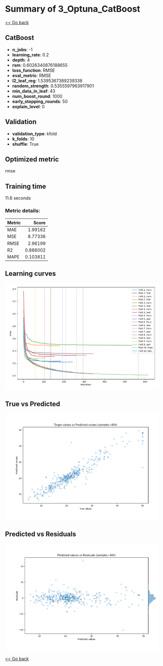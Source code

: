 # Summary of 3_Optuna_CatBoost

[<< Go back](../README.md)


## CatBoost
- **n_jobs**: -1
- **learning_rate**: 0.2
- **depth**: 4
- **rsm**: 0.6026340876188655
- **loss_function**: RMSE
- **eval_metric**: RMSE
- **l2_leaf_reg**: 1.5395367389239338
- **random_strength**: 0.5355597963917901
- **min_data_in_leaf**: 43
- **num_boost_round**: 1000
- **early_stopping_rounds**: 50
- **explain_level**: 0

## Validation
 - **validation_type**: kfold
 - **k_folds**: 10
 - **shuffle**: True

## Optimized metric
rmse

## Training time

11.6 seconds

### Metric details:
| Metric   |    Score |
|:---------|---------:|
| MAE      | 1.99162  |
| MSE      | 8.77336  |
| RMSE     | 2.96199  |
| R2       | 0.886002 |
| MAPE     | 0.103811 |



## Learning curves
![Learning curves](learning_curves.png)
## True vs Predicted

![True vs Predicted](true_vs_predicted.png)


## Predicted vs Residuals

![Predicted vs Residuals](predicted_vs_residuals.png)



[<< Go back](../README.md)

